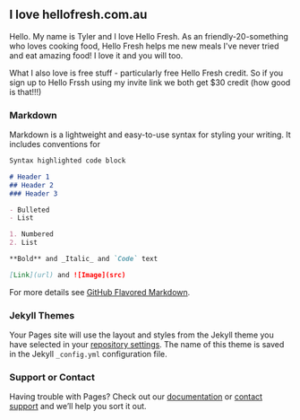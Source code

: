 ## I love hellofresh.com.au

Hello. My name is Tyler and I love Hello Fresh. As an friendly-20-something who loves cooking food, Hello Fresh helps me new meals I've never tried and eat amazing food! I love it and you will too.

What I also love is free stuff - particularly free Hello Fresh credit. So if you sign up to Hello Frssh using my invite link we both get $30 credit (how good is that!!!)

### Markdown

Markdown is a lightweight and easy-to-use syntax for styling your writing. It includes conventions for

```markdown
Syntax highlighted code block

# Header 1
## Header 2
### Header 3

- Bulleted
- List

1. Numbered
2. List

**Bold** and _Italic_ and `Code` text

[Link](url) and ![Image](src)
```

For more details see [GitHub Flavored Markdown](https://guides.github.com/features/mastering-markdown/).

### Jekyll Themes

Your Pages site will use the layout and styles from the Jekyll theme you have selected in your [repository settings](https://github.com/tylerpriest/ilovehellofresh/settings). The name of this theme is saved in the Jekyll `_config.yml` configuration file.

### Support or Contact

Having trouble with Pages? Check out our [documentation](https://help.github.com/categories/github-pages-basics/) or [contact support](https://github.com/contact) and we’ll help you sort it out.
